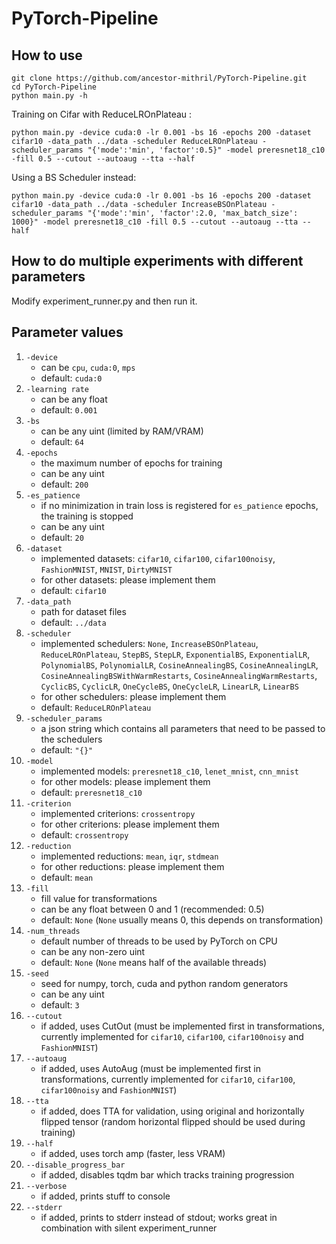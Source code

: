 ﻿# PyTorch-Pipeline

## How to use
```
git clone https://github.com/ancestor-mithril/PyTorch-Pipeline.git
cd PyTorch-Pipeline
python main.py -h
```


Training on Cifar with ReduceLROnPlateau :
```
python main.py -device cuda:0 -lr 0.001 -bs 16 -epochs 200 -dataset cifar10 -data_path ../data -scheduler ReduceLROnPlateau -scheduler_params "{'mode':'min', 'factor':0.5}" -model preresnet18_c10 -fill 0.5 --cutout --autoaug --tta --half
```

Using a BS Scheduler instead:
```
python main.py -device cuda:0 -lr 0.001 -bs 16 -epochs 200 -dataset cifar10 -data_path ../data -scheduler IncreaseBSOnPlateau -scheduler_params "{'mode':'min', 'factor':2.0, 'max_batch_size': 1000}" -model preresnet18_c10 -fill 0.5 --cutout --autoaug --tta --half
```

## How to do multiple experiments with different parameters

Modify experiment_runner.py and then run it.

## Parameter values

1. `-device`
    * can be `cpu`, `cuda:0`, `mps`
    * default: `cuda:0` 
2. `-learning rate`
    * can be any float
    * default: `0.001`
3. `-bs`
    * can be any uint (limited by RAM/VRAM)
    * default: `64`
4. `-epochs`
    * the maximum number of epochs for training
    * can be any uint
    * default: `200`
5. `-es_patience`
    * if no minimization in train loss is registered for `es_patience` epochs, the training is stopped
    * can be any uint
    * default: `20`
6. `-dataset`
    * implemented datasets: `cifar10`, `cifar100`, `cifar100noisy`, `FashionMNIST`, `MNIST`, `DirtyMNIST`
    * for other datasets: please implement them
    * default: `cifar10`
7. `-data_path`
    * path for dataset files
    * default: `../data`
8. `-scheduler`
    * implemented schedulers: `None`, `IncreaseBSOnPlateau`, `ReduceLROnPlateau`, `StepBS`, `StepLR`, `ExponentialBS`, `ExponentialLR`, `PolynomialBS`, `PolynomialLR`, `CosineAnnealingBS`, `CosineAnnealingLR`, `CosineAnnealingBSWithWarmRestarts`, `CosineAnnealingWarmRestarts`, `CyclicBS`, `CyclicLR`, `OneCycleBS`, `OneCycleLR`, `LinearLR`, `LinearBS`
    * for other schedulers: please implement them
    * default: `ReduceLROnPlateau`
9. `-scheduler_params`
    * a json string which contains all parameters that need to be passed to the schedulers
    * default: `"{}"`
10. `-model`
    * implemented models: `preresnet18_c10`, `lenet_mnist`, `cnn_mnist`
    * for other models: please implement them
    * default: `preresnet18_c10`
11. `-criterion`
    * implemented criterions: `crossentropy`
    * for other criterions: please implement them
    * default: `crossentropy`
12. `-reduction`
    * implemented reductions: `mean`, `iqr`, `stdmean`
    * for other reductions: please implement them
    * default: `mean`
13. `-fill`
    * fill value for transformations
    * can be any float between 0 and 1 (recommended: 0.5)
    * default: `None` (`None` usually means 0, this depends on transformation)
14. `-num_threads`
    * default number of threads to be used by PyTorch on CPU
    * can be any non-zero uint
    * default: `None` (`None` means half of the available threads)
15. `-seed`
    * seed for numpy, torch, cuda and python random generators
    * can be any uint
    * default: `3`
16. `--cutout`
    * if added, uses CutOut (must be implemented first in transformations, currently implemented for `cifar10`, `cifar100`, `cifar100noisy` and `FashionMNIST`)
17. `--autoaug`
    * if added, uses AutoAug (must be implemented first in transformations, currently implemented for `cifar10`, `cifar100`, `cifar100noisy` and `FashionMNIST`)
18. `--tta`
    * if added, does TTA for validation, using original and horizontally flipped tensor (random horizontal flipped should be used during training)
19. `--half`
    * if added, uses torch amp (faster, less VRAM)
20. `--disable_progress_bar`
    * if added, disables tqdm bar which tracks training progression
21. `--verbose`
    * if added, prints stuff to console
22. `--stderr`
    * if added, prints to stderr instead of stdout; works great in combination with silent experiment_runner
   
